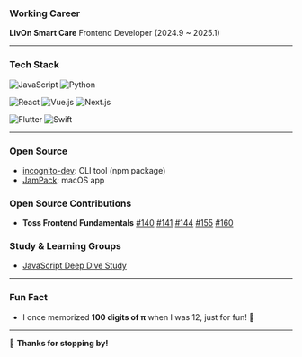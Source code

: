 <!-- <div align="center">
  
![new header](https://github.com/clicelee/clicelee/assets/131771046/17832af3-8d5a-4542-89c6-7861ff71fddb)
  
# 🏫 Education
Konkuk Univ CSE


# 🧑🏻‍💻 Community
| Title                                         | term                | Activity                                                                                         |
|------------------------------------------------|---------------------|---------------------------------------------------------------------------------------------|
| GDSC Konkuk WEB Member                         | 2023.8 ~ 2024.6    | [Glow Alarm Project Project Owner (Google Solution Challenge TOP 100 Google X Jocoding Gemini Hackerton TOP 2       )](https://ribs.konkuk.ac.kr/konkuk/2097/subview.do?enc=Zm5jdDF8QEB8JTJGYmJzJTJGa29ua3VrJTJGMjU4JTJGMTEyNjI3MiUyRmFydGNsVmlldy5kbyUzRg%3D%3D)          |
| SKT DEVOCEAN Young                             | 2024.2 ~ 2024.11   | [Wrote some article](https://devocean.sk.com/community/detail.do?ID=166881&boardType=DEVOCEAN_YOUNG&searchDataSub=&page=&searchDataMain=DEVOCEAN_YOUNG&searchText=&techType=&searchData=)                      |
| Google Developer Group on Konkuk WEB Core Member | 2024.6 ~ 2025.6    | Landing Page Front Developer, JS Deep Dive Study Lead   |
| Notion Konkuk Univ Campus Leader               | 2024.8 ~ 2025.7    | -                                                                                           |


# 🎙️ Presentation

<!-- # 🏃🏻‍♀️‍➡️ Project-->


<!--

# 💻 Languages & Tools
[![My Skills](https://skillicons.dev/icons?i=js,vue,react,tailwind)](https://skillicons.dev)
[![My Skills](https://skillicons.dev/icons?i=next,vite,git,emotion,figma)](https://skillicons.dev)


# 👀 You can also find me in
<!-- [![tistory](https://img.shields.io/badge/tistory-ff5544?style=for-the-badge&logo=tistory&logoColor=white)](https://clice.tistory.com/) -->

<!-- 
[![linkedin](https://img.shields.io/badge/linkedin-0A66C2?style=for-the-badge&logo=linkedin&logoColor=white)](https://www.linkedin.com/in/jiminclicelee/)
![footer](https://github.com/clicelee/clicelee/assets/131771046/3097bc35-5f4a-4cf5-a4e0-3540b9cc4340)
</div> 


-->
<!-- <img width="100%" alt="19" src="https://github.com/user-attachments/assets/d6a9e020-949f-454b-a2fb-886bd3e88829"> -->




<!--## 🎲 Rolling the Dice of Code & Creativity! 🎲  


 <img width="1000px" alt="banner" src="https://media4.giphy.com/media/v1.Y2lkPTc5MGI3NjExbmJ6dWtza3IzY2syb3g4b2N3ZmQwbm5veDRpMnh6dHM2b2lpZHhoZyZlcD12MV9pbnRlcm5hbF9naWZfYnlfaWQmY3Q9Zw/ckHAdLU2OmY7knUClD/giphy.gif">
 ---
 ## 👋 Hey there! I'm **clice**  **Frontend Developer**
-->
<!--
<div style="display: flex; justify-content: space-between; align-items: stretch; gap: 10px; width: 100%;">
  <img src="https://criminal-vivyanne-lucidus-346ca075.koyeb.app/lucidus/card_v1?theme=dark&name=Clice%20Lee&job=Frontend%20Develoepr&company=&address=Seoul%2C%20Korea&about=Roll%20the%20dice&email=cliceleee%40gmail.com&linkedin=https%3A%2F%2Flinkedin.com%2Fin%2Fjiminclicelee" 
    style="flex: 1; height: 200px; object-fit: cover;">
  <img src="https://github-readme-stats.vercel.app/api?username=clicelee&show_icons=true&theme=vision-friendly-dark" 
    style="flex: 1; height: 200px; object-fit: cover;">
</div>

---
-->

### Working Career
**LivOn Smart Care** Frontend Developer (2024.9 ~ 2025.1)

---

### Tech Stack

![JavaScript](https://img.shields.io/badge/-JavaScript-F7DF1E?style=for-the-badge&logo=javascript&logoColor=black)
![Python](https://img.shields.io/badge/-Python-3776AB?style=for-the-badge&logo=python&logoColor=white)

![React](https://img.shields.io/badge/-React-61DAFB?style=for-the-badge&logo=react&logoColor=white)
![Vue.js](https://img.shields.io/badge/-Vue.js-4FC08D?style=for-the-badge&logo=vue.js&logoColor=white)
![Next.js](https://img.shields.io/badge/-Next.js-000000?style=for-the-badge&logo=next.js&logoColor=white)

![Flutter](https://img.shields.io/badge/-Flutter-02569B?style=for-the-badge&logo=flutter&logoColor=white)
![Swift](https://img.shields.io/badge/-Swift-FA7343?style=for-the-badge&logo=swift&logoColor=white)


---

<!-- ### 🚀 My Latest Projects
- **[xkcd comic ascii converter on terminal](https://github.com/clicelee/xkcd-ascii-viewer)**
- **[Glow Alarm](https://github.com/sound-light/glow-alarm-backend)** 
- **[IT-Pick](https://github.com/IT-Pick/IT-Pick-Frontend)**  
- **[GDSC Konkuk Landing Page](https://github.com/gdsc-konkuk/landing-page)**


--- -->
### Open Source 
- [incognito-dev](https://github.com/clicelee/incognito-dev): CLI tool (npm package)
- [JamPack](https://github.com/clicelee/JamPack): macOS app


### Open Source Contributions

- **Toss Frontend Fundamentals** [#140](https://github.com/toss/frontend-fundamentals/pull/140) [#141](https://github.com/toss/frontend-fundamentals/pull/141) [#144](https://github.com/toss/frontend-fundamentals/pull/144) [#155](https://github.com/toss/frontend-fundamentals/pull/155) [#160](https://github.com/toss/frontend-fundamentals/pull/160)

### Study & Learning Groups

- [JavaScript Deep Dive Study](https://github.com/gdsc-konkuk/24-25-study-js-deep-dive)
---

### Fun Fact
- I once memorized **100 digits of π** when I was 12, just for fun! 🔢  
<!--
---

### 🌍 Where to Find Me More

- **Linkedin:** [click here!](https://www.linkedin.com/in/jiminclicelee/) -->
---
💙 **Thanks for stopping by!**
<!--
<a href="https://github.com/anuraghazra/github-readme-stats">
  <p align="center"><img src="https://github-readme-stats.vercel.app/api/?username=clicelee&count_private=true&show_icons=true&theme=dark" /></p>
</a>

[![Top Langs](https://github-readme-stats.vercel.app/api/top-langs/?username=clicelee)](https://github.com/clicelee/github-readme-stats)

-->
